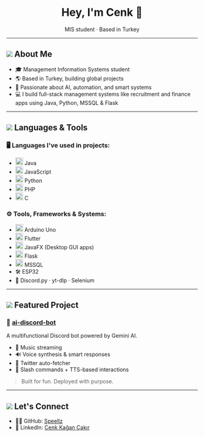 <h1 align="center">Hey, I'm Cenk 👋</h1>
<p align="center">
  MIS student · Based in Turkey  
</p>

---

## <h2><img src="https://img.icons8.com/color/24/about.png"/> About Me</h2>

- 🎓 Management Information Systems student  
- 🌎 Based in Turkey, building global projects  
- 🤖 Passionate about AI, automation, and smart systems
- 💻 I build full-stack management systems like recruitment and finance apps using Java, Python, MSSQL & Flask

---

## <h2><img src="https://img.icons8.com/color/24/code.png"/> Languages & Tools</h2>

### 🖥️ Languages I've used in projects:
- <img src="https://cdn.jsdelivr.net/gh/devicons/devicon/icons/java/java-original.svg" width="20"/> Java  
- <img src="https://cdn.jsdelivr.net/gh/devicons/devicon/icons/javascript/javascript-original.svg" width="20"/> JavaScript  
- <img src="https://cdn.jsdelivr.net/gh/devicons/devicon/icons/python/python-original.svg" width="20"/> Python  
- <img src="https://cdn.jsdelivr.net/gh/devicons/devicon/icons/php/php-original.svg" width="20"/> PHP  
- <img src="https://cdn.jsdelivr.net/gh/devicons/devicon/icons/c/c-original.svg" width="20"/> C  


### ⚙️ Tools, Frameworks & Systems:
- <img src="https://cdn.jsdelivr.net/gh/devicons/devicon/icons/arduino/arduino-original.svg" width="20"/> Arduino Uno 
- <img src="https://cdn.jsdelivr.net/gh/devicons/devicon/icons/flutter/flutter-original.svg" width="20"/> Flutter
- <img src="https://cdn.jsdelivr.net/gh/devicons/devicon/icons/java/java-original.svg" width="20"/> JavaFX (Desktop GUI apps)  
- <img src="https://cdn.jsdelivr.net/gh/devicons/devicon/icons/flask/flask-original.svg" width="20"/> Flask  
- <img src="https://img.icons8.com/color/48/microsoft-sql-server.png" width="20"/> MSSQL
- 🛠️ ESP32
- 🐍 Discord.py · yt-dlp · Selenium  


---

## <h2><img src="https://img.icons8.com/fluency/24/star.png"/> Featured Project</h2>

### 🤖 [ai-discord-bot](https://github.com/Speellz/ai-discord-bot)
A multifunctional Discord bot powered by Gemini AI.

- 🎵 Music streaming  
- 🔊 Voice synthesis & smart responses  
- 📰 Twitter auto-fetcher  
- 💬 Slash commands + TTS-based interactions  

> Built for fun. Deployed with purpose.

---

## <h2><img src="https://img.icons8.com/color/24/handshake.png"/> Let's Connect</h2>

- 🧑‍💻 GitHub: [Speellz](https://github.com/Speellz)  
- 💼 LinkedIn: [Cenk Kağan Çakır](https://www.linkedin.com/in/cenk-ka%C4%9Fan-%C3%A7ak%C4%B1r-8785681b8/)  
